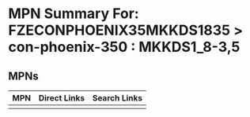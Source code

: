 



# MPN Summary For: FZECONPHOENIX35MKKDS1835 > con-phoenix-350 : MKKDS1_8-3,5

## MPNs
  

|MPN|Direct Links|Search Links|
| :--- | :--- | :--- |
||||
